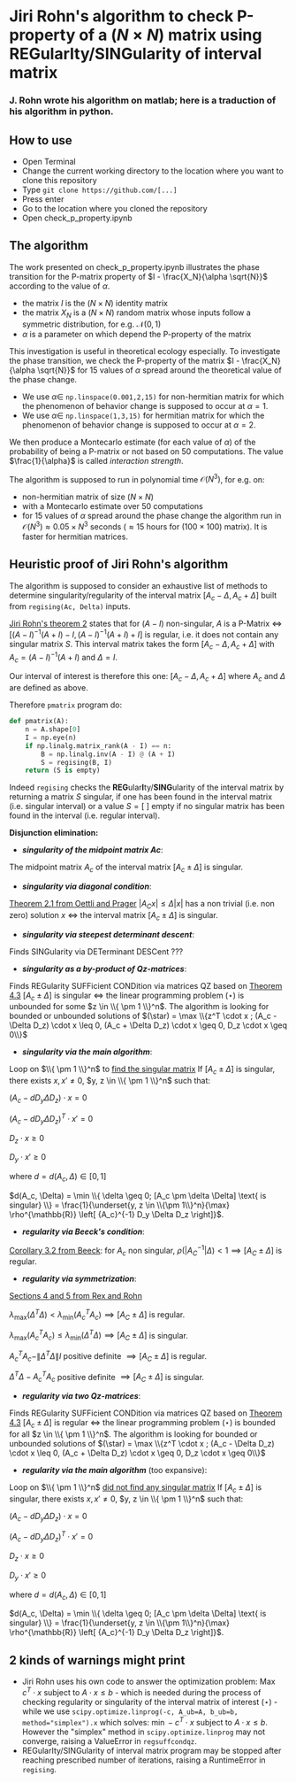 # Jiri Rohn's algorithm to check P-property of a $(N \times N)$ matrix using **REG**ular**I**ty/**SING**ularity of interval matrix
### J. Rohn wrote his algorithm on matlab; here is a traduction of his algorithm in python.

## How to use
- Open Terminal
- Change the current working directory to the location where you want to clone this repository
- Type `git clone https://github.com/[...]`
- Press enter
- Go to the location where you cloned the repository
- Open check_p_property.ipynb

## The algorithm

The work presented on check_p_property.ipynb illustrates the phase transition for the P-matrix property of $I - \frac{X_N}{\alpha \sqrt{N}}$ according to the value of $\alpha$. 

- the matrix $I$ is the $(N \times N)$ identity matrix
- the matrix $X_N$ is a $(N \times N)$ random matrix whose inputs follow a symmetric distribution, for e.g. $\mathcal N (0,1)$
- $\alpha$ is a parameter on which depend the P-property of the matrix

This investigation is useful in theoretical ecology especially. To investigate the phase transition, we check the P-property of the matrix $I - \frac{X_N}{\alpha \sqrt{N}}$ for 15 values of $\alpha$ spread around the theoretical value of the phase change. 
- We use $\alpha \in$ `np.linspace(0.001,2,15)` for non-hermitian matrix for which the phenomenon of behavior change is supposed to occur at $\alpha = 1$. 
- We use $\alpha \in$ `np.linspace(1,3,15)` for hermitian matrix for which the phenomenon of behavior change is supposed to occur at $\alpha = 2$.

We then produce a Montecarlo estimate (for each value of $\alpha$) of the probability of being a P-matrix or not based on 50 computations. The value $\frac{1}{\alpha}$ is called *interaction strength*.

The algorithm is supposed to run in polynomial time $\mathcal O (N^3)$, for e.g. on:
- non-hermitian matrix of size $(N \times N)$
- with a Montecarlo estimate over 50 computations
- for 15 values of $\alpha$ spread around the phase change
the algorithm run in $\mathcal O (N^3) \approx 0.05 \times N^3$ seconds ($\approx 15$ hours for $(100 \times 100)$ matrix). 
It is faster for hermitian matrices.

## Heuristic proof of Jiri Rohn's algorithm

The algorithm is supposed to consider an exhaustive list of methods to determine singularity/regularity of the interval matrix $[A_c - \Delta,A_c + \Delta]$ built from `regising(Ac, Delta)` inputs.

[Jiri Rohn's theorem 2](http://dx.doi.org/10.1007/s11590-011-0318-y) states that for $(A - I)$ non-singular, $A$ is a P-Matrix $\iff$ $[ (A-I)^{-1} (A + I) - I, (A-I)^{-1} (A + I) + I ]$ is regular, i.e. it does not contain any singular matrix $S$. This interval matrix takes the form $[A_c - \Delta,A_c + \Delta]$ with $A_c = (A-I)^{-1} (A + I)$ and $\Delta = I$. 

Our interval of interest is therefore this one: $[A_c - \Delta,A_c + \Delta]$ where $A_c$ and $\Delta$ are defined as above.

Therefore `pmatrix` program do:

```python 
def pmatrix(A):
    n = A.shape[0]
    I = np.eye(n)
    if np.linalg.matrix_rank(A - I) == n:
        B = np.linalg.inv(A - I) @ (A + I)
        S = regising(B, I)
    return (S is empty)
```

Indeed `regising` checks the **REG**ular**I**ty/**SING**ularity of the interval matrix by returning a matrix $S$ singular, if one has been found in the interval matrix (i.e. singular interval) or a value $S = [ \ ]$ empty if no singular matrix has been found in the interval (i.e. regular interval).

**Disjunction elimination:**

- ***singularity of  the midpoint matrix Ac***: 

The midpoint matrix $A_c$ of the interval matrix $[A_c \pm \Delta]$ is singular.

- ***singularity via diagonal condition***: 

[Theorem 2.1 from Oettli and Prager](https://doi.org/10.1137/S0895479896310743) $|A_C x| \leq \Delta |x|$ has a non trivial (i.e. non zero) solution $x$ $\iff$ the interval matrix $[A_c \pm \Delta]$ is singular.

- ***singularity via steepest determinant descent***: 

Finds SINGularity via DETerminant DESCent ???

- ***singularity as a by-product of Qz-matrices***: 

Finds REGularity SUFFicient CONDition via matrices QZ based on [Theorem 4.3](https://doi.org/10.1137/S0895479896313978) $[A_c \pm \Delta]$ is singular $\iff$ the linear programming problem $(\star)$ is unbounded for some $z \in \\{ \pm 1 \\}^n$. The algorithm is looking for bounded or unbounded solutions of $(\star) = \max \\{z^T \cdot x ; (A_c - \Delta D_z) \cdot x \leq 0, (A_c + \Delta D_z) \cdot x \geq 0, D_z \cdot x \geq 0\\}$

- ***singularity via the main algorithm***: 

Loop on $\\{ \pm 1 \\}^n$ to [find the singular matrix](https://doi.org/10.1137/0614007) If $[A_c \pm \Delta]$ is singular, there exists $x, x' \neq 0$, $y, z \in \\{ \pm 1 \\}^n$ such that:

$(A_c - d D_y \Delta D_z) \cdot x = 0$

$(A_c - d D_y \Delta D_z)^T \cdot x' = 0$

$D_z \cdot x \geq 0$

$D_y \cdot x' \geq 0$

where $d = d(A_c, \Delta) \in [0,1]$

$d(A_c, \Delta) = \min \\{ \delta \geq 0; [A_c \pm \delta \Delta] \text{ is singular} \\} = \frac{1}{\underset{y, z \in \\{\pm 1\\}^n}{\max} \rho^{\mathbb{R}} \left[ {A_c}^{-1} D_y \Delta D_z \right]}$.

- ***regularity  via Beeck's condition***: 

[Corollary 3.2 from Beeck](https://doi.org/10.1137/S0895479896310743): for $A_c$ non singular, $\rho (|{A_C}^{-1}| \Delta) < 1 \implies [A_C \pm \Delta]$ is regular.

- ***regularity  via symmetrization***: 

[Sections 4 and 5 from Rex and Rohn](https://doi.org/10.1137/S0895479896310743)

$\lambda_{\max}(\Delta^T \Delta) < \lambda_{\min}({A_c}^T A_c) \implies [A_C \pm \Delta]$ is regular.

$\lambda_{\max}({A_c}^T A_c) \leq \lambda_{\min}(\Delta^T \Delta) \implies [A_C \pm \Delta]$ is singular.

${A_c}^T A_c - \| \Delta^T \Delta \| I$ positive definite $\implies [A_C \pm \Delta]$ is regular.

$\Delta^T \Delta - {A_c}^T A_c$ positive definite $\implies [A_C \pm \Delta]$ is singular.


- ***regularity via two Qz-matrices***: 

Finds REGularity SUFFicient CONDition via matrices QZ based on [Theorem 4.3](https://doi.org/10.1137/S0895479896313978) $[A_c \pm \Delta]$ is regular $\iff$ the linear programming problem $(\star)$ is bounded for all $z \in \\{ \pm 1 \\}^n$. The algorithm is looking for bounded or unbounded solutions of $(\star) = \max \\{z^T \cdot x ; (A_c - \Delta D_z) \cdot x \leq 0, (A_c + \Delta D_z) \cdot x \geq 0, D_z \cdot x \geq 0\\}$

- ***regularity  via the main algorithm*** (too expansive): 

Loop on $\\{ \pm 1 \\}^n$ [did not find any singular matrix](https://doi.org/10.1137/0614007) If $[A_c \pm \Delta]$ is singular, there exists $x, x' \neq 0$, $y, z \in \\{ \pm 1 \\}^n$ such that:

$(A_c - d D_y \Delta D_z) \cdot x = 0$

$(A_c - d D_y \Delta D_z)^T \cdot x' = 0$

$D_z \cdot x \geq 0$

$D_y \cdot x' \geq 0$

where $d = d(A_c, \Delta) \in [0,1]$

$d(A_c, \Delta) = \min \\{ \delta \geq 0; [A_c \pm \delta \Delta] \text{ is singular} \\} = \frac{1}{\underset{y, z \in \\{\pm 1\\}^n}{\max} \rho^{\mathbb{R}} \left[ {A_c}^{-1} D_y \Delta D_z \right]}$.

## 2 kinds of warnings might print

- Jiri Rohn uses his own code to answer the optimization problem: Max $c^T \cdot x$ subject to $A \cdot x \leq b$ - which is needed during the process of checking regularity or singularity of the interval matrix of interest ($\star$) - while we use `scipy.optimize.linprog(-c, A_ub=A, b_ub=b, method="simplex").x` which solves: $\min -c^T \cdot x$ subject to $A \cdot x \leq b$. However the "simplex" method in `scipy.optimize.linprog` may not converge, raising a ValueError in `regsuffcondqz`.
- REGularIty/SINGularity of interval matrix program may be stopped after reaching prescribed number of iterations, raising a RuntimeError in `regising`.